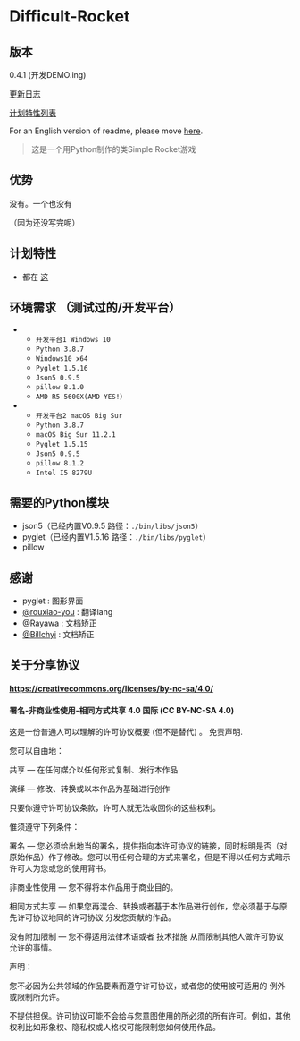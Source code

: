 # Difficult-Rocket

## 版本

0.4.1 (开发DEMO.ing)

[更新日志](https://github.com/shenjackyuanjie/Difficult-Rocket/blob/main/docs/update_logs.md)

[计划特性列表](https://github.com/shenjackyuanjie/Difficult-Rocket/tree/main/docs/plan_features)

For an English version of readme, please move [here](https://github.com/shenjackyuanjie/Difficult-Rocket).

> 这是一个用Python制作的类Simple Rocket游戏

## 优势

没有。一个也没有

（因为还没写完呢）

## 计划特性

- 都在 [这](https://github.com/shenjackyuanjie/Difficult-Rocket/projects)

## 环境需求 （测试过的/开发平台）

-
    - `开发平台1 Windows 10`
    - `Python 3.8.7`
    - `Windows10 x64`
    - `Pyglet 1.5.16`
    - `Json5 0.9.5`
    - `pillow 8.1.0`
    - `AMD R5 5600X(AMD YES!）`
-
    - `开发平台2 macOS Big Sur`
    - `Python 3.8.7`
    - `macOS Big Sur 11.2.1`
    - `Pyglet 1.5.15`
    - `Json5 0.9.5`
    - `pillow 8.1.2`
    - `Intel I5 8279U`

## 需要的Python模块

- json5（已经内置V0.9.5 路径：`./bin/libs/json5`）
- pyglet（已经内置V1.5.16 路径：`./bin/libs/pyglet`）
- pillow

## 感谢

- pyglet : 图形界面
- [@rouxiao-you](https://github.com/ruoxiao-you) : 翻译lang
- [@Rayawa](https://github.com/Rayawa) : 文档矫正
- [@Billchyi](https://github.com/Billchyi) : 文档矫正

## 关于分享协议

#### https://creativecommons.org/licenses/by-nc-sa/4.0/

#### 署名-非商业性使用-相同方式共享 4.0 国际 (CC BY-NC-SA 4.0)

这是一份普通人可以理解的许可协议概要 (但不是替代) 。 免责声明.

您可以自由地：

共享 — 在任何媒介以任何形式复制、发行本作品

演绎 — 修改、转换或以本作品为基础进行创作

只要你遵守许可协议条款，许可人就无法收回你的这些权利。

惟须遵守下列条件：

署名 — 您必须给出地当的署名，提供指向本许可协议的链接，同时标明是否（对原始作品）作了修改。您可以用任何合理的方式来署名，但是不得以任何方式暗示许可人为您或您的使用背书。

非商业性使用 — 您不得将本作品用于商业目的。

相同方式共享 — 如果您再混合、转换或者基于本作品进行创作，您必须基于与原先许可协议地同的许可协议 分发您贡献的作品。

没有附加限制 — 您不得适用法律术语或者 技术措施 从而限制其他人做许可协议允许的事情。

声明：

您不必因为公共领域的作品要素而遵守许可协议，或者您的使用被可适用的 例外或限制所允许。

不提供担保。许可协议可能不会给与您意图使用的所必须的所有许可。例如，其他权利比如形象权、隐私权或人格权可能限制您如何使用作品。
